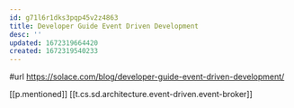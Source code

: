 ```yaml
---
id: g71l6r1dks3pqp45v2z4863
title: Developer Guide Event Driven Development
desc: ''
updated: 1672319664420
created: 1672319540233
---
```


#url https://solace.com/blog/developer-guide-event-driven-development/

[[p.mentioned]] [[t.cs.sd.architecture.event-driven.event-broker]]